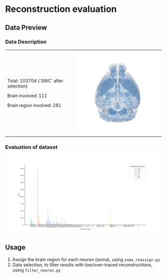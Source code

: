 # Reconstruction evaluation
## Data Preview
### Data Description
<div align="center">
   <table frame=void border=0 cellspacing=1>
      <tr>
         <td>
            <p>Total: 103704 (`SWC` after selection)</p>
            <p>Brain involved: 111</p>
            <p>Brain region involved: 281</p>
         </td>
         <td>
            <img src="https://github.com/SEU-ALLEN-codebase/BrainParcellation/blob/main/data/evaluation/figs/soma.png" width=350>
         </td>
      </tr>
   </table>
</div>

### Evaluation of dataset
![image](https://github.com/SEU-ALLEN-codebase/BrainParcellation/blob/main/data/evaluation/figs/distribution_over_brain_regions.png)

## Usage
1. Assign the brain region for each neuron (soma), using `soma_reassign.py`
2. Data selection, to filter results with low/over-traced reconstructions, using `filter_neuron.py`
   
